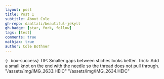 ```yaml
---
layout: post
title: Post 1
subtitle: About Cole 
gh-repo: daattali/beautiful-jekyll
gh-badge: [star, fork, follow]
tags: [test]
comments: true
mathjax: true
author: Cole Bothner
---
```


{: .box-success}
TIP: Smaller gaps between stiches looks better.
Trick: Add a small knot on the end with the needle so the thread does not pull through. 
"/assets/img/IMG_2633.HEIC"
"/assets/img/IMG_2634.HEIC"
